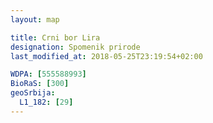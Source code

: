 ```yaml
---
layout: map

title: Crni bor Lira
designation: Spomenik prirode
last_modified_at: 2018-05-25T23:19:54+02:00

WDPA: [555588993]
BioRaS: [300]
geoSrbija:
  L1_182: [29]
---
```

